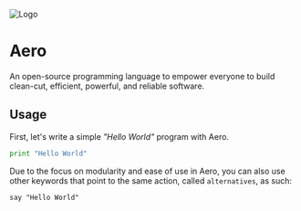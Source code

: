 ![Logo](https://avatars2.githubusercontent.com/u/73141764?s=200&v=4)

# Aero

An open-source programming language to empower everyone to build clean-cut, efficient, powerful, and reliable software.

## Usage

First, let's write a simple _"Hello World"_ program with Aero.

```py
print "Hello World"
```

Due to the focus on modularity and ease of use in Aero, you can also use other keywords that point to the same action, called `alternatives`, as such:

```aero
say "Hello World"
```
